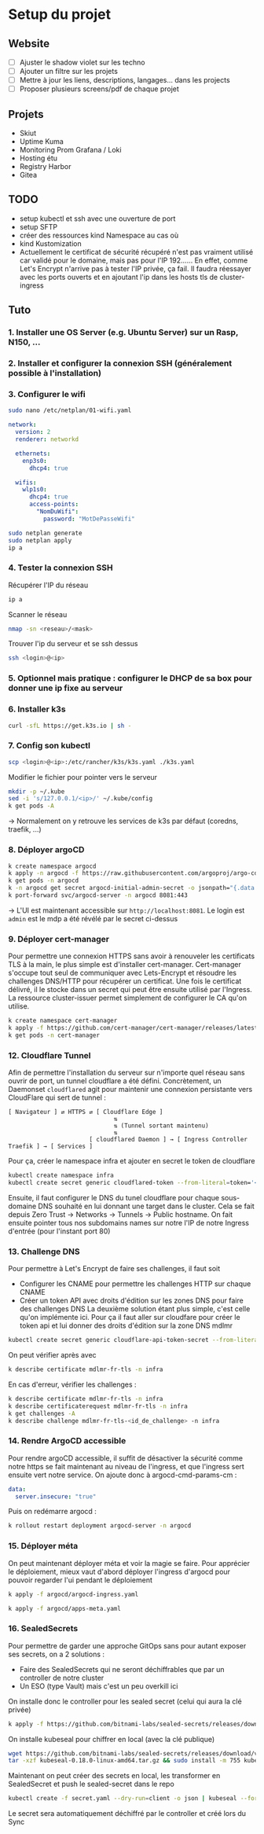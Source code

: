 # Setup du projet

## Website 
- [ ] Ajuster le shadow violet sur les techno
- [ ] Ajouter un filtre sur les projets
- [ ] Mettre à jour les liens, descriptions, langages... dans les projects
- [ ] Proposer plusieurs screens/pdf de chaque projet

## Projets
* Skiut
* Uptime Kuma
* Monitoring Prom Grafana / Loki
* Hosting étu
* Registry Harbor
* Gitea

## TODO
* setup kubectl et ssh avec une ouverture de port
* setup SFTP
* créer des ressources kind Namespace au cas où
* kind Kustomization
* Actuellement le certificat de sécurité récupéré n'est pas vraiment utilisé car validé pour le domaine, mais pas pour l'IP 192...... En effet, comme Let's Encrypt n'arrive pas à tester l'IP privée, ça fail. Il faudra réessayer avec les ports ouverts et en ajoutant l'ip dans les hosts tls de cluster-ingress

## Tuto

### 1. Installer une OS Server (e.g. Ubuntu Server) sur un Rasp, N150, ...

### 2. Installer et configurer la connexion SSH (généralement possible à l'installation)

### 3. Configurer le wifi

```bash
sudo nano /etc/netplan/01-wifi.yaml
```

```yaml
network:
  version: 2
  renderer: networkd      

  ethernets:
    enp3s0:
      dhcp4: true

  wifis:
    wlp1s0:
      dhcp4: true
      access-points:
        "NomDuWifi":
          password: "MotDePasseWifi"
```

```bash
sudo netplan generate
sudo netplan apply
ip a
```

### 4. Tester la connexion SSH

Récupérer l'IP du réseau
```bash
ip a
```

Scanner le réseau
```bash
nmap -sn <reseau>/<mask>
```

Trouver l'ip du serveur et se ssh dessus
```bash
ssh <login>@<ip>
```

### 5. Optionnel mais pratique : configurer le DHCP de sa box pour donner une ip fixe au serveur

### 6. Installer k3s

```bash
curl -sfL https://get.k3s.io | sh -
```

### 7. Config son kubectl

```bash
scp <login>@<ip>:/etc/rancher/k3s/k3s.yaml ./k3s.yaml
```

Modifier le fichier pour pointer vers le serveur
```bash
mkdir -p ~/.kube
sed -i 's/127.0.0.1/<ip>/' ~/.kube/config
k get pods -A
```

-> Normalement on y retrouve les services de k3s par défaut (coredns, traefik, ...)

### 8. Déployer argoCD

```bash
k create namespace argocd
k apply -n argocd -f https://raw.githubusercontent.com/argoproj/argo-cd/stable/manifests/install.yaml
k get pods -n argocd
k -n argocd get secret argocd-initial-admin-secret -o jsonpath="{.data.password}" | base64 -d && echo
k port-forward svc/argocd-server -n argocd 8081:443
```

-> L'UI est maintenant accessible sur `http://localhost:8081`. Le login est `admin` est le mdp a été révélé par le secret ci-dessus

### 9. Déployer cert-manager

Pour permettre une connexion HTTPS sans avoir à renouveler les certificats TLS à la main, le plus simple est d'installer cert-manager.
Cert-manager s'occupe tout seul de communiquer avec Lets-Encrypt et résoudre les challenges DNS/HTTP pour récupérer un certificat.
Une fois le certificat délivré, il le stocke dans un secret qui peut être ensuite utilisé par l'Ingress.
La ressource cluster-issuer permet simplement de configurer le CA qu'on utilise.

```bash
k create namespace cert-manager
k apply -f https://github.com/cert-manager/cert-manager/releases/latest/download/cert-manager.yaml
k get pods -n cert-manager
```

### 12. Cloudflare Tunnel

Afin de permettre l'installation du serveur sur n'importe quel réseau sans ouvrir de port, un tunnel cloudflare a été défini.
Concrètement, un Daemonset `cloudflared` agit pour maintenir une connexion persistante vers CloudFlare qui sert de tunnel :
```
[ Navigateur ] ⇄ HTTPS ⇄ [ Cloudflare Edge ]
                              ⇅
                              ⇅ (Tunnel sortant maintenu)
                              ⇅
                       [ cloudflared Daemon ] → [ Ingress Controller Traefik ] → [ Services ]
```

Pour ça, créer le namespace infra et ajouter en secret le token de cloudflare
```bash
kubectl create namespace infra
kubectl create secret generic cloudflared-token --from-literal=token='<token>' -n infra
```
Ensuite, il faut configurer le DNS du tunel cloudflare pour chaque sous-domaine DNS souhaité en lui donnant une target dans le cluster. Cela se fait depuis Zero Trust -> Networks -> Tunnels -> Public hostname.
On fait ensuite pointer tous nos subdomains names sur notre l'IP de notre Ingress d'entrée (pour l'instant port 80)

### 13. Challenge DNS

Pour permettre à Let's Encrypt de faire ses challenges, il faut soit 
* Configurer les CNAME pour permettre les challenges HTTP sur chaque CNAME
* Créer un token API avec droits d'édition sur les zones DNS pour faire des challenges DNS
La deuxième solution étant plus simple, c'est celle qu'on implémente ici.
Pour ça il faut aller sur cloudfare pour créer le token api et lui donner des droits d'édition sur la zone DNS mdlmr
```bash
kubectl create secret generic cloudflare-api-token-secret --from-literal=api-token='<token>' -n infra
```

On peut vérifier après avec 
```bash
k describe certificate mdlmr-fr-tls -n infra
```

En cas d'erreur, vérifier les challenges : 
```bash
k describe certificate mdlmr-fr-tls -n infra
k describe certificaterequest mdlmr-fr-tls -n infra
k get challenges -A
k describe challenge mdlmr-fr-tls-<id_de_challenge> -n infra
```

### 14. Rendre ArgoCD accessible

Pour rendre argoCD accessible, il suffit de désactiver la sécurité comme notre https se fait maintenant au niveau de l'ingress, et que l'ingress sert ensuite vert notre service.
On ajoute donc à argocd-cmd-params-cm :

```yaml
data:
  server.insecure: "true"
```

Puis on redémarre argocd : 
```bash
k rollout restart deployment argocd-server -n argocd
```

### 15. Déployer méta

On peut maintenant déployer méta et voir la magie se faire. Pour apprécier le déploiement, mieux vaut d'abord déployer l'ingress d'argocd pour pouvoir regarder l'ui pendant le déploiement 
```bash
k apply -f argocd/argocd-ingress.yaml
```
```bash
k apply -f argocd/apps-meta.yaml
```

### 16. SealedSecrets

Pour permettre de garder une approche GitOps sans pour autant exposer ses secrets, on a 2 solutions : 
* Faire des SealedSecrets qui ne seront déchiffrables que par un controller de notre cluster
* Un ESO (type Vault) mais c'est un peu overkill ici

On installe donc le controller pour les sealed secret (celui qui aura la clé privée)
```bash
k apply -f https://github.com/bitnami-labs/sealed-secrets/releases/download/v0.27.0/controller.yaml
```

On installe kubeseal pour chiffrer en local (avec la clé publique)
```bash
wget https://github.com/bitnami-labs/sealed-secrets/releases/download/v0.18.0/kubeseal-0.18.0-linux-amd64.tar.gz
tar -xzf kubeseal-0.18.0-linux-amd64.tar.gz && sudo install -m 755 kubeseal /usr/local/bin/kubeseal && rm kubeseal kubeseal-0.18.0-linux-amd64.tar.gz
```

Maintenant on peut créer des secrets en local, les transformer en SealedSecret et push le sealed-secret dans le repo
```bash
kubectl create -f secret.yaml --dry-run=client -o json | kubeseal --format yaml > sealed-secret.yaml
```
Le secret sera automatiquement déchiffré par le controller et créé lors du Sync



<!-- ### 14. SSH à travers le tunnel

Il est possible d'activer la connexion SSH depuis l'UI de CloudFlare.
Pour ça il faut ajouter un public hostname avec le protocole SSH qui target le port `http://localhost:22`.
Ensuite, côté dev, il faut ajouter 
```bash
echo '

Host ssh.mdlmr.fr
  ProxyCommand /usr/local/bin/cloudflared access ssh --hostname %h
  User user' >> ~/.ssh/config
```

Le serveur est maintenant accessible depuis `ssh login@ssh.mdlm.fr`

### 15. Kubectl à travers le tunnel -->